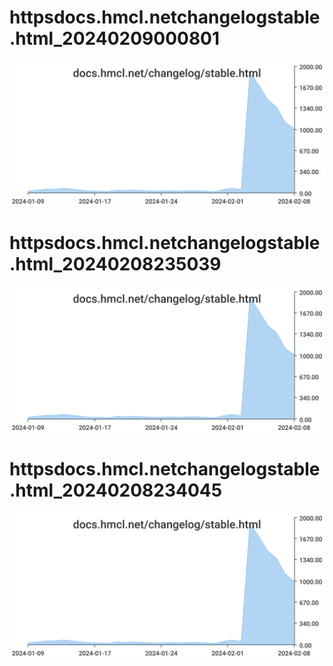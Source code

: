 # httpsdocs.hmcl.netchangelogstable.html_20240209000801
![httpsdocs.hmcl.netchangelogstable.html_20240209000801](/dailyhitssvg/httpsdocs.hmcl.netchangelogstable.html_20240209000801.svg)
# httpsdocs.hmcl.netchangelogstable.html_20240208235039
![httpsdocs.hmcl.netchangelogstable.html_20240208235039](/dailyhitssvg/httpsdocs.hmcl.netchangelogstable.html_20240208235039.svg)
# httpsdocs.hmcl.netchangelogstable.html_20240208234045
![httpsdocs.hmcl.netchangelogstable.html_20240208234045](/dailyhitssvg/httpsdocs.hmcl.netchangelogstable.html_20240208234045.svg)
